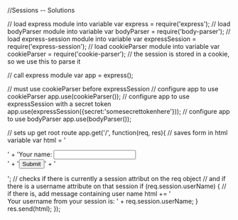 //Sessions -- Solutions

// load express module into variable
var express = require('express');
// load bodyParser module into variable
var bodyParser = require('body-parser');
// load express-session module into variable
var expressSession = require('express-session');
// load cookieParser module into variable
var cookieParser = require('cookie-parser'); // the session is stored in a cookie, so we use this to parse it

// call express module
var app = express();

// must use cookieParser before expressSession
// configure app to use cookieParser
app.use(cookieParser());
// configure app to use expressSession with a secret token
app.use(expressSession({secret:'somesecrettokenhere'}));
// configure app to use bodyParser
app.use(bodyParser());

// sets up get root route
app.get('/', function(req, res){
	// saves form in html variable
  var html = '<form action="/" method="post">' +
             'Your name: <input type="text" name="userName"><br>' +
             '<button type="submit">Submit</button>' +
             '</form>';
  // checks if there is currently a session attribut on the req object
  // and if there is a username attribute on that session
  if (req.session.userName) {
  	// if there is, add message containing user name
    html += '<br>Your username from your session is: ' + req.session.userName;
  }
  res.send(html);
});
